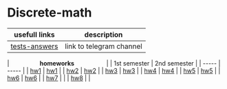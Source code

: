 # Discrete-math

|usefull links|description|
|-|-|
|[tests-answers](https://t.me/+qO4dE84coBlkNDU6)|link to telegram channel |

|&nbsp;&nbsp;&nbsp;&nbsp;&nbsp;&nbsp;&nbsp;&nbsp;&nbsp;&nbsp;&nbsp;&nbsp;&nbsp;&nbsp;&nbsp;&nbsp;&nbsp; **homeworks** &nbsp;&nbsp;&nbsp;&nbsp;&nbsp;&nbsp;&nbsp;&nbsp;&nbsp;&nbsp;&nbsp;&nbsp;&nbsp;&nbsp;&nbsp;&nbsp;&nbsp;&nbsp;|
| 1st semester | 2nd semester |
| ----- | ----- |
| [hw1]() | [hw1]() |
| [hw2]() | [hw2]() |
| [hw3]() | [hw3]() |
| [hw4]() | [hw4]() |
| [hw5]() | [hw5]() |
| [hw6]() | [hw6]() |
| [hw7]() |  |
| [hw8]() |  |
